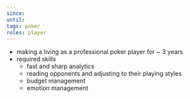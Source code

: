 ```yaml
---
since: 
until: 
tags: poker
roles: player
---
```

- making a living as a professional poker player for ~ 3 years
- required skills
	- fast and sharp analytics
	- reading opponents and adjusting to their playing styles
	- budget management
	- emotion management